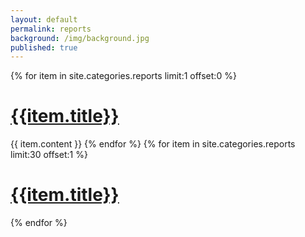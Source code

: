 ```yaml
---
layout: default
permalink: reports
background: /img/background.jpg
published: true
---
```


{% for item in site.categories.reports limit:1 offset:0 %}
<a class="reports" href="{{site.root_dir}}{{item.url}}">
<h1 class="title">
  {{item.title}}
</h1></a>
  {{ item.content }}
{% endfor %}
{% for item in site.categories.reports limit:30 offset:1 %}
<a class="reports" href="{{site.root_dir}}{{item.url}}">
<h1 class="title">
  {{item.title}}
</h1></a>
{% endfor %}